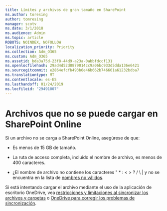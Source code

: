 ```yaml
---
title: Límites y archivos de gran tamaño en SharePoint
ms.author: toresing
author: tomresing
manager: scotv
ms.date: 3/1/2018
ms.audience: Admin
ms.topic: article
ROBOTS: NOINDEX, NOFOLLOW
localization_priority: Priority
ms.collection: Adm_O365
ms.custom: Adm_O365
ms.assetid: bda3a75d-23f8-44d9-a23a-0abbfdccf131
ms.openlocfilehash: 29ad4d52d8879014cc9a06bc933d5dda136e6421
ms.sourcegitcommit: e2864efcfb493b6e46b662b746661a61232bdba7
ms.translationtype: MT
ms.contentlocale: es-ES
ms.lasthandoff: 01/24/2019
ms.locfileid: "29491007"
---
```

# <a name="files-that-cant-be-uploaded-to-sharepoint-online"></a>Archivos que no se puede cargar en SharePoint Online

Si un archivo no se carga a SharePoint Online, asegúrese de que:
  
- Es menos de 15 GB de tamaño.
    
- La ruta de acceso completa, incluido el nombre de archivo, es menos de 400 caracteres.
    
- ¿El nombre de archivo no contiene los caracteres " \* : \< \> ? / \ | y no se encuentra en la lista de [nombres no válidos](https://go.microsoft.com/fwlink/?linkid=866430).
    
Si está intentando cargar el archivo mediante el uso de la aplicación de escritorio OneDrive, vea [restricciones y limitaciones al sincronizar los archivos y carpetas](http://go.microsoft.com/fwlink/p/?LinkID=717734) o [OneDrive para corregir los problemas de sincronización](https://go.microsoft.com/fwlink/?linkid=866431).
  

